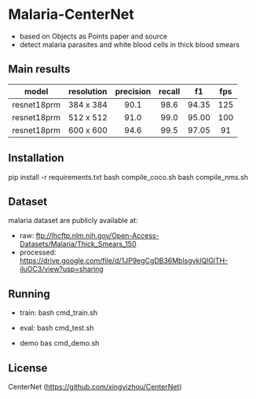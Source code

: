 # Malaria-CenterNet
+ based on Objects as Points paper and source
+ detect malaria parasites and white blood cells in thick blood smears


## Main results

|    model    | resolution | precision | recall |   f1  | fps |
|:-----------:|:----------:|:---------:|:------:|:-----:|:---:|
| resnet18prm |  384 x 384 |    90.1   |  98.6  | 94.35 | 125 |
| resnet18prm |  512 x 512 |    91.0   |  99.0  | 95.00 | 100 |
| resnet18prm |  600 x 600 |    94.6   |  99.5  | 97.05 |  91 |


## Installation

pip install -r requirements.txt
bash compile_coco.sh
bash compile_nms.sh


## Dataset

malaria dataset are publicly available at:
+ raw: ftp://lhcftp.nlm.nih.gov/Open-Access-Datasets/Malaria/Thick_Smears_150
+ processed: https://drive.google.com/file/d/1JP9egCgDB36MblsgyklQlGlTH-iluOC3/view?usp=sharing


## Running

+ train:
bash cmd_train.sh

+ eval:
bash cmd_test.sh

+ demo
bas cmd_demo.sh


## License

CenterNet (https://github.com/xingyizhou/CenterNet)
